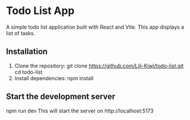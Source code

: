 # Todo List App
A simple todo list application built with React and Vite. This app displays a list of tasks.

## Installation
1. Clone the repository:
   git clone https://github.com/Lili-Kiwi/todo-list.git
   cd todo-list
2. Install dependencies:
   npm install

## Start the development server
npm run dev
This will start the server on http://localhost:5173
